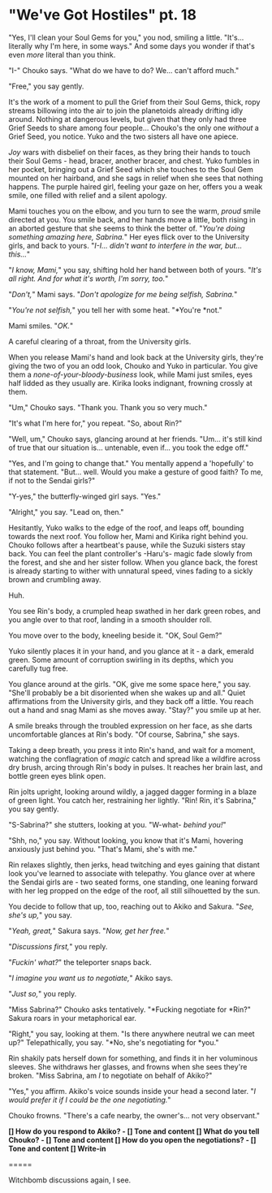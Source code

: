 # "We've Got Hostiles" pt. 18

"Yes, I'll clean your Soul Gems for you," you nod, smiling a little. "It's... literally why I'm here, in some ways." And some days you wonder if that's even *more* literal than you think.

"I-" Chouko says. "What do we have to do? We... can't afford much."

"Free," you say gently.

It's the work of a moment to pull the Grief from their Soul Gems, thick, ropy streams billowing into the air to join the planetoids already drifting idly around. Nothing at dangerous levels, but given that they only had three Grief Seeds to share among four people... Chouko's the only one *without* a Grief Seed, you notice. Yuko and the two sisters all have one apiece.

*Joy* wars with disbelief on their faces, as they bring their hands to touch their Soul Gems - head, bracer, another bracer, and chest. Yuko fumbles in her pocket, bringing out a Grief Seed which she touches to the Soul Gem mounted on her hairband, and she sags in relief when she sees that nothing happens. The purple haired girl, feeling your gaze on her, offers you a weak smile, one filled with relief and a silent apology.

Mami touches you on the elbow, and you turn to see the warm, *proud* smile directed at you. You smile back, and her hands move a little, both rising in an aborted gesture that she seems to think the better of. "*You're doing something amazing here, Sabrina.*" Her eyes flick over to the University girls, and back to yours. "*I-I... didn't want to interfere in the war, but... this...*"

"*I know, Mami,*" you say, shifting hold her hand between both of yours. "*It's all right. And for what it's worth, I'm sorry, too.*"

"*Don't,*" Mami says. "*Don't apologize for me being selfish, Sabrina.*"

"*You're not selfish,*" you tell her with some heat. "\*You're \*not."

Mami smiles. "*OK.*"

A careful clearing of a throat, from the University girls.

When you release Mami's hand and look back at the University girls, they're giving the two of you an odd look, Chouko and Yuko in particular. You give them a *none-of-your-bloody-business* look, while Mami just smiles, eyes half lidded as they usually are. Kirika looks indignant, frowning crossly at them.

"Um," Chouko says. "Thank you. Thank you so very much."

"It's what I'm here for," you repeat. "So, about Rin?"

"Well, um," Chouko says, glancing around at her friends. "Um... it's still kind of true that our situation is... untenable, even if... you took the edge off."

"Yes, and I'm going to change that." You mentally append a 'hopefully' to that statement. "But... well. Would you make a gesture of good faith? To me, if not to the Sendai girls?"

"Y-yes," the butterfly-winged girl says. "Yes."

"Alright," you say. "Lead on, then."

Hesitantly, Yuko walks to the edge of the roof, and leaps off, bounding towards the next roof. You follow her, Mami and Kirika right behind you. Chouko follows after a heartbeat's pause, while the Suzuki sisters stay back. You can feel the plant controller's -Haru's- magic fade slowly from the forest, and she and her sister follow. When you glance back, the forest is already starting to wither with unnatural speed, vines fading to a sickly brown and crumbling away.

Huh.

You see Rin's body, a crumpled heap swathed in her dark green robes, and you angle over to that roof, landing in a smooth shoulder roll.

You move over to the body, kneeling beside it. "OK, Soul Gem?"

Yuko silently places it in your hand, and you glance at it - a dark, emerald green. Some amount of corruption swirling in its depths, which you carefully tug free.

You glance around at the girls. "OK, give me some space here," you say. "She'll probably be a bit disoriented when she wakes up and all." Quiet affirmations from the University girls, and they back off a little. You reach out a hand and snag Mami as she moves away. "Stay?" you smile up at her.

A smile breaks through the troubled expression on her face, as she darts uncomfortable glances at Rin's body. "Of course, Sabrina," she says.

Taking a deep breath, you press it into Rin's hand, and wait for a moment, watching the conflagration of *magic* catch and spread like a wildfire across dry brush, arcing through Rin's body in pulses. It reaches her brain last, and bottle green eyes blink open.

Rin jolts upright, looking around wildly, a jagged dagger forming in a blaze of green light. You catch her, restraining her lightly. "Rin! Rin, it's Sabrina," you say gently.

"S-Sabrina?" she stutters, looking at you. "W-what- *behind you!*"

"Shh, no," you say. Without looking, you know that it's Mami, hovering anxiously just behind you. "That's Mami, she's with me."

Rin relaxes slightly, then jerks, head twitching and eyes gaining that distant look you've learned to associate with telepathy. You glance over at where the Sendai girls are - two seated forms, one standing, one leaning forward with her leg propped on the edge of the roof, all still silhouetted by the sun.

You decide to follow that up, too, reaching out to Akiko and Sakura. "*See, she's up,*" you say.

"*Yeah, great,*" Sakura says. "*Now, get her free.*"

"*Discussions first,*" you reply.

"*Fuckin' what?*" the teleporter snaps back.

"*I imagine you want us to negotiate,*" Akiko says.

"*Just so,*" you reply.

"Miss Sabrina?" Chouko asks tentatively. "\*Fucking negotiate for \*Rin?" Sakura roars in your metaphorical ear.

"Right," you say, looking at them. "Is there anywhere neutral we can meet up?" Telepathically, you say. "\*No, she's negotiating for \*you."

Rin shakily pats herself down for something, and finds it in her voluminous sleeves. She withdraws her glasses, and frowns when she sees they're broken. "Miss Sabrina, am *I* to negotiate on behalf of Akiko?"

"Yes," you affirm. Akiko's voice sounds inside your head a second later. "*I would prefer it if *I* could be the one negotiating.*"

Chouko frowns. "There's a cafe nearby, the owner's... not very observant."

**\[] How do you respond to Akiko?
\- \[] Tone and content
\[] What do you tell Chouko?
\- \[] Tone and content
\[] How do you open the negotiations?
\- \[] Tone and content
\[] Write-in**

\=====​

Witchbomb discussions again, I see.
